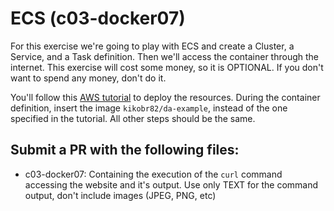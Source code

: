 # ECS (c03-docker07)
For this exercise we're going to play with ECS and create a Cluster, a Service, and a Task definition. Then we'll access the container through the internet.
This exercise will cost some money, so it is OPTIONAL. If you don't want to spend any money, don't do it.

You'll follow this [AWS tutorial](https://aws.amazon.com/getting-started/tutorials/deploy-docker-containers/) to deploy the resources. During the container definition, insert the image `kikobr82/da-example`, instead of the one specified in the tutorial. All other steps should be the same.


## Submit a PR with the following files:
- c03-docker07: Containing the execution of the `curl` command accessing the website and it's output. Use only TEXT for the command output, don't include images (JPEG, PNG, etc)
